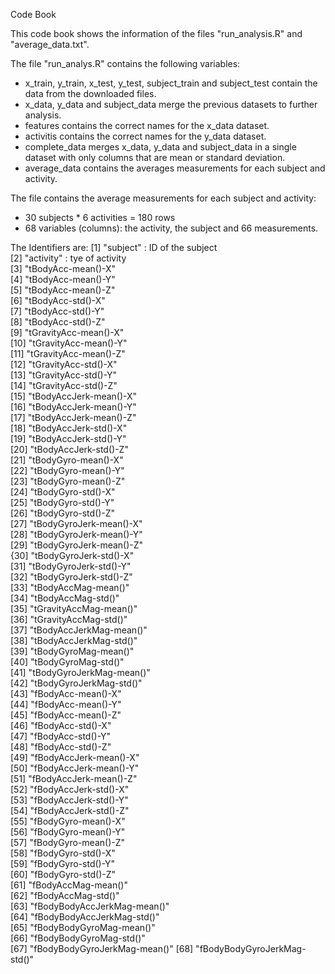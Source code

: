 Code Book

This code book shows the information of the files "run_analysis.R" and "average_data.txt".

The file "run_analys.R" contains the following variables:

   - x_train, y_train, x_test, y_test, subject_train and subject_test contain the data from the downloaded files.
   - x_data, y_data and subject_data merge the previous datasets to further analysis.
   - features contains the correct names for the x_data dataset.
   - activitis contains the correct names for the y_data dataset.
   - complete_data merges x_data, y_data and subject_data in a single dataset with only columns that are mean or standard deviation.
   - average_data contains the averages measurements for each subject and activity.


The file contains the average measurements for each subject and activity:
 - 30 subjects * 6 activities = 180 rows
 - 68 variables (columns): the activity, the subject and 66 measurements.  

The Identifiers are:
 [1] "subject" : ID of the subject                    
 [2] "activity" : tye of activity                  
 [3] "tBodyAcc-mean()-X"           
 [4] "tBodyAcc-mean()-Y"          
 [5] "tBodyAcc-mean()-Z"           
 [6] "tBodyAcc-std()-X"           
 [7] "tBodyAcc-std()-Y"            
 [8] "tBodyAcc-std()-Z"           
 [9] "tGravityAcc-mean()-X"        
[10] "tGravityAcc-mean()-Y"       
[11] "tGravityAcc-mean()-Z"        
[12] "tGravityAcc-std()-X"        
[13] "tGravityAcc-std()-Y"         
[14] "tGravityAcc-std()-Z"        
[15] "tBodyAccJerk-mean()-X"       
[16] "tBodyAccJerk-mean()-Y"      
[17] "tBodyAccJerk-mean()-Z"       
[18] "tBodyAccJerk-std()-X"       
[19] "tBodyAccJerk-std()-Y"        
[20] "tBodyAccJerk-std()-Z"       
[21] "tBodyGyro-mean()-X"          
[22] "tBodyGyro-mean()-Y"         
[23] "tBodyGyro-mean()-Z"          
[24] "tBodyGyro-std()-X"          
[25] "tBodyGyro-std()-Y"           
[26] "tBodyGyro-std()-Z"          
[27] "tBodyGyroJerk-mean()-X"      
[28] "tBodyGyroJerk-mean()-Y"     
[29] "tBodyGyroJerk-mean()-Z"      
{30] "tBodyGyroJerk-std()-X"      
[31] "tBodyGyroJerk-std()-Y"       
[32] "tBodyGyroJerk-std()-Z"      
[33] "tBodyAccMag-mean()"          
[34] "tBodyAccMag-std()"          
[35] "tGravityAccMag-mean()"       
[36] "tGravityAccMag-std()"       
[37] "tBodyAccJerkMag-mean()"      
[38] "tBodyAccJerkMag-std()"      
[39] "tBodyGyroMag-mean()"         
[40] "tBodyGyroMag-std()"         
[41] "tBodyGyroJerkMag-mean()"     
[42] "tBodyGyroJerkMag-std()"     
[43] "fBodyAcc-mean()-X"           
[44] "fBodyAcc-mean()-Y"          
[45] "fBodyAcc-mean()-Z"           
[46] "fBodyAcc-std()-X"           
[47] "fBodyAcc-std()-Y"            
[48] "fBodyAcc-std()-Z"           
[49] "fBodyAccJerk-mean()-X"       
[50] "fBodyAccJerk-mean()-Y"      
[51] "fBodyAccJerk-mean()-Z"       
[52] "fBodyAccJerk-std()-X"       
[53] "fBodyAccJerk-std()-Y"        
[54] "fBodyAccJerk-std()-Z"       
[55] "fBodyGyro-mean()-X"          
[56] "fBodyGyro-mean()-Y"         
[57] "fBodyGyro-mean()-Z"          
[58] "fBodyGyro-std()-X"          
[59] "fBodyGyro-std()-Y"           
[60] "fBodyGyro-std()-Z"          
[61] "fBodyAccMag-mean()"          
[62] "fBodyAccMag-std()"          
[63] "fBodyBodyAccJerkMag-mean()"  
[64] "fBodyBodyAccJerkMag-std()"  
[65] "fBodyBodyGyroMag-mean()"     
[66] "fBodyBodyGyroMag-std()"     
[67] "fBodyBodyGyroJerkMag-mean()" 
[68] "fBodyBodyGyroJerkMag-std()" 
